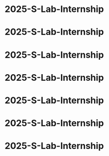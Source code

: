 # 2025-S-Lab-Internship
# 2025-S-Lab-Internship
# 2025-S-Lab-Internship
# 2025-S-Lab-Internship
# 2025-S-Lab-Internship
# 2025-S-Lab-Internship
# 2025-S-Lab-Internship
